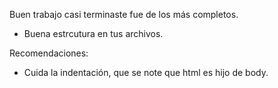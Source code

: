 Buen trabajo casi terminaste fue de los más completos.

- Buena estrcutura en tus archivos.

Recomendaciones:

- Cuida la indentación, que se note que html es hijo de body.
